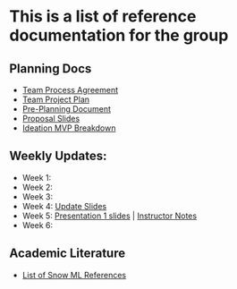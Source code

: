 # This is a list of reference documentation for the group

## Planning Docs
- [Team Process Agreement](https://docs.google.com/document/d/1l9Cw4kzbDjYwTfruh5SmhtItZXBjP9tvNCbQI4gdK1Y/edit?tab=t.0#heading=h.167u7huyjy3p)
- [Team Project Plan](https://docs.google.com/document/d/1DimMzlwnwUA7a3sAkUknS8CUQSfl2TZHrc1b6Hixq0s/edit?tab=t.0)
- [Pre-Planning Document](https://docs.google.com/document/d/1501oKjULSjXP_UBPlg0U6a0Jgs8RRZ5azWcFGnL4XSM/edit?tab=t.0#heading=h.n7xhrumbjham)
- [Proposal Slides](https://docs.google.com/presentation/d/1rN4R0YIf-aBU_X1K1nHsiVWyfy_F2OEF/edit#slide=id.p1)
- [Ideation MVP Breakdown](https://docs.google.com/document/d/1bG_P3i8ezEIdehCFqAkaGx8QX9iW8B1bVXdfWKPGLDI/edit?tab=t.0#heading=h.elwexbvs4byk)
## Weekly Updates:
- Week 1: 
- Week 2:
- Week 3:
- Week 4: [Update Slides](https://docs.google.com/presentation/d/1E6vhHbN-lQ-0eFMhTOy0VzbzQkUopy0DTUj4PP9M_14/edit#slide=id.g329bdb626e4_0_803)
- Week 5: [Presentation 1 slides](https://docs.google.com/presentation/d/1EsKO-MYQpUDlBc_rULCGqvG8ZbpWddfln8JIg5maEbs/edit#slide=id.g329bdb626e4_0_365) | [Instructor Notes](https://docs.google.com/document/d/17PSO4ACOZ9CGn_UdzY0SvMsO8Ga-4B0rTue4Xwn8LwM/edit?tab=t.0)
- Week 6: 

## Academic Literature
- [List of Snow ML References](https://docs.google.com/document/d/1hps7BqJvbj5yM8EYEtqVprtLcx-HLxxpmQB_3-b7u-k/edit?tab=t.0)